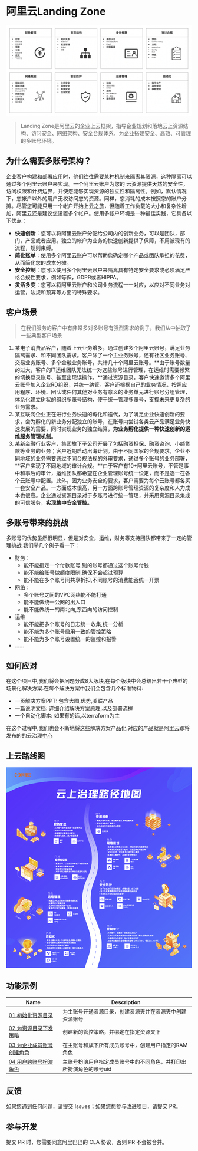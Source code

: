 # 阿里云Landing Zone

![](image/landing-zone-module.png)



> Landing Zone是阿里云的企业上云框架，指导企业规划和落地云上资源结构、访问安全、网络架构、安全合规体系，为企业搭建安全、高效、可管理的多账号环境。



## 为什么需要多账号架构？

企业客户构建和部署应用时，他们往往需要某种机制来隔离其资源，这种隔离可以通过多个阿里云账户来实现。一个阿里云账户为您的 云资源提供天然的安全性，访问权限和计费边界，并使您能够实现资源的独立性和隔离性。例如，默认情况下，您帐户以外的用户无权访问您的资源。同样，您消耗的成本按照您的账户分摊。尽管您可能只用一个帐户开始上云之旅，但随着工作负载的大小和复杂性增加，阿里云还是建议您设置多个帐户。使用多帐户环境是一种最佳实践，它具备以下优点：

- **快速创新**：您可以将阿里云账户分配给公司内的创新业务，可以是团队，部门，产品或者应用。独立的帐户为业务的快速创新提供了保障，不用被现有的流程，规则束缚。
- **简化账单**：使用多个阿里云账户可以帮助您确定哪个产品或团队承担的花费，从而简化您的成本分摊。
- **安全控制**：您可以使用多个阿里云账户来隔离具有特定安全要求或必须满足严格合规性要求，例如等保，GDPR或者HIPPA。
- **灵活多变**：您可以将阿里云账户和公司业务流程一一对应，以应对不同业务对运营，法规和预算等方面的特殊要求。

## 客户场景

> 在我们服务的客户中有非常多对多账号有强烈需求的例子，我们从中抽取了一些典型客户场景

1. 某电子消费品客户，随着上云业务增多，通过创建多个阿里云账号，满足业务隔离需求、和不同团队需求。客户除了一个主业务账号，还有社区业务账号、交易业务账号、多个金融业务账号，共计几十个阿里云账号。**由于账号数量的过大，客户的IT运维团队无法统一对这些账号进行管理，在运维时需要频繁的切换登录账号、甚至出现误操作。**通过资源目录，客户快速邀请多个阿里云账号加入企业RD组织，并统一纳管。客户还根据自己的业务情况，按照应用程序、环境、团队或任何其他对业务有意义的业务单元进行账号分组管理，体系化建立树状的组织多账号结构，便于统一管理多账号，支撑未来更复杂的业务需求。
2. 某互联网企业正在进行业务快速的孵化和迭代，为了满足企业快速创新的要求，会为孵化的新业务分配独立的账号，在账号内尝试各类云产品满足业务快速发展的需要，同时实现业务的独立结算，**为业务孵化提供一种快速创新的运维服务管理机制。**
3. 某新金融行业客户，集团旗下子公司开展了包括融资担保、融资咨询、小额贷款等业务的业务；客户近期启动出海计划。由于不同国家的合规要求，企业不同地域的业务需要通过不同合规法规的外审要求，通过多个账号的业务部署，**客户实现了不同地域的审计合规。**由于客户有10+阿里云账号，不管是事中和事后的审计，运维团队都希望在企业管理账号统一设定，而不是逐一在各个云账号中配置。此外，因为业务安全的要求，客户需要为每个云账号都各买一套安全产品。一方面成本很高，另一方面跨账号管理资源的复杂度和人力成本也很高。企业通过资源目录对于多账号进行统一管理，并采用资源目录集成的可信服务，**实现集中安全管控。**

## 多账号带来的挑战

多账号的优势虽然很明显，但是对安全，运维，财务等支持团队都带来了一定的管理挑战.我们举几个例子看一下：

- 财务：
  - 能不能指定一个付款账号,别的账号都通过这个账号付钱
  - 能不能给账号做额度限制,确保不会超过预算
  - 能不能在多个账号间共享折扣,不同账号的消费能否统一开票
- 网络：
  - 多个账号之间的VPC网络能不能打通
  - 能不能做统一公网的出入口
  - 能不能做统一的南北向,东西向的访问控制
- 运维
  - 能不能把多个账号的日志统一收集,统一分析
  - 能不能为多个账号启用一致的管控策略
  - 能不能为多个账号设置统一的监控和报警
- ......



## 如何应对

在这个项目中,我们将会把问题分成8大版块,在每个版块中会总结出若干个典型的场景化解决方案.在每个解决方案中我们会包含几个标准物料:

- 一页解决方案PPT: 包含大图,优势,关联产品
- 一篇说明文档: 详细介绍解决方案原理,以及部署流程
- 一个自动化脚本: 如果有的话,以terraform为主

在这个过程中,我们也会不断地将这些解决方案产品化,对应的产品就是阿里云即将发布的的[云治理中心](https://landingzone.console.aliyun.com)



## 上云路线图

![](image/landing-zone-journey.png)

## 功能示例

| Name                                                         | Description                                                  |
| ------------------------------------------------------------ | ------------------------------------------------------------ |
| [01 初始化资源目录](./solution/IAM/01-terraform-init-resource-directory) | 为主账号开通资源目录，创建资源夹并在资源夹中创建资源账号     |
| [02 为资源目录下发策略](./solution/IAM/02-terraform-control-policy) | 创建新的管控策略，并绑定在指定资源夹下                       |
| [03 为企业成员账号创建角色](./solution/IAM/03-terraform-auto-create-role) | 在主账号和旗下所有成员账号中，创建用户指定的RAM角色          |
| [04 用户跨账号扮演角色](./solution/IAM/04-terraform-multi-roles) | 主账号扮演用户指定成员账号中的不同角色，并打印出所扮演角色的账号uid |

## 反馈

如果您遇到任何问题，请提交 Issues；如果您想参与改进项目，请提交 PR。

## 参与开发

提交 PR 时，您需要同意阿里巴巴的 CLA 协议，否则 PR 不会被合并。